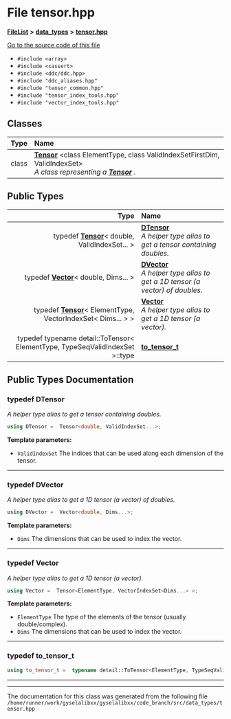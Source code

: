

# File tensor.hpp



[**FileList**](files.md) **>** [**data\_types**](dir_eaa769653453aaefd8cc10e98e9bb3eb.md) **>** [**tensor.hpp**](tensor_8hpp.md)

[Go to the source code of this file](tensor_8hpp_source.md)



* `#include <array>`
* `#include <cassert>`
* `#include <ddc/ddc.hpp>`
* `#include "ddc_aliases.hpp"`
* `#include "tensor_common.hpp"`
* `#include "tensor_index_tools.hpp"`
* `#include "vector_index_tools.hpp"`















## Classes

| Type | Name |
| ---: | :--- |
| class | [**Tensor**](classTensor.md) &lt;class ElementType, class ValidIndexSetFirstDim, ValidIndexSet&gt;<br>_A class representing a_ [_**Tensor**_](classTensor.md) _._ |


## Public Types

| Type | Name |
| ---: | :--- |
| typedef [**Tensor**](classTensor.md)&lt; double, ValidIndexSet... &gt; | [**DTensor**](#typedef-dtensor)  <br>_A helper type alias to get a tensor containing doubles._  |
| typedef [**Vector**](classTensor.md)&lt; double, Dims... &gt; | [**DVector**](#typedef-dvector)  <br>_A helper type alias to get a 1D tensor (a vector) of doubles._  |
| typedef [**Tensor**](classTensor.md)&lt; ElementType, VectorIndexSet&lt; Dims... &gt; &gt; | [**Vector**](#typedef-vector)  <br>_A helper type alias to get a 1D tensor (a vector)._  |
| typedef typename detail::ToTensor&lt; ElementType, TypeSeqValidIndexSet &gt;::type | [**to\_tensor\_t**](#typedef-to_tensor_t)  <br> |
















































## Public Types Documentation




### typedef DTensor 

_A helper type alias to get a tensor containing doubles._ 
```C++
using DTensor =  Tensor<double, ValidIndexSet...>;
```





**Template parameters:**


* `ValidIndexSet` The indices that can be used along each dimension of the tensor. 




        

<hr>



### typedef DVector 

_A helper type alias to get a 1D tensor (a vector) of doubles._ 
```C++
using DVector =  Vector<double, Dims...>;
```





**Template parameters:**


* `Dims` The dimensions that can be used to index the vector. 




        

<hr>



### typedef Vector 

_A helper type alias to get a 1D tensor (a vector)._ 
```C++
using Vector =  Tensor<ElementType, VectorIndexSet<Dims...> >;
```





**Template parameters:**


* `ElementType` The type of the elements of the tensor (usually double/complex). 
* `Dims` The dimensions that can be used to index the vector. 




        

<hr>



### typedef to\_tensor\_t 

```C++
using to_tensor_t =  typename detail::ToTensor<ElementType, TypeSeqValidIndexSet>::type;
```




<hr>

------------------------------
The documentation for this class was generated from the following file `/home/runner/work/gyselalibxx/gyselalibxx/code_branch/src/data_types/tensor.hpp`

